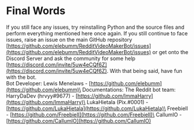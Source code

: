 # Final Words

If you still face any issues, try reinstalling Python and the source files and perform everything mentioned here once again. If you still continue to face issues, raise an issue on the main GitHub repository [https://github.com/elebumm/RedditVideoMakerBot/issues](https://github.com/elebumm/RedditVideoMakerBot/issues) or get onto the Discord Server and ask the community for some help [https://discord.com/invite/5uw4eCQf6Z](https://discord.com/invite/5uw4eCQf6Z). With that being said, have fun with the bot. \
Bot Developer: Lewis Menelaws - [https://github.com/elebumm](https://github.com/elebumm)\
Documentations: The Reddit bot team:\
HarryDaDev (hrvyy#9677) - [https://github.com/ImmaHarry](https://github.com/ImmaHarry)\
LukaHietala (Pix.#0001) - [https://github.com/LukaHietala](https://github.com/LukaHietala)\
Freebiell - [https://github.com/FreebieII](https://github.com/FreebieII)\
CallumIO - [https://github.com/CallumIO](https://github.com/CallumIO)

